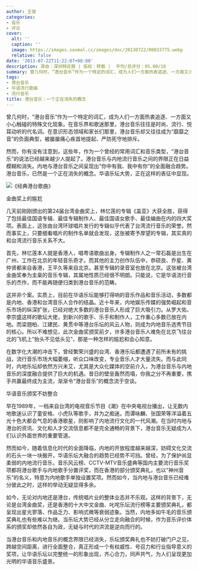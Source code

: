 ```yaml
---
author: 王俊
categories:
- 音乐
- 评论
cover:
  alt: ''
  caption: ''
  image: https://images.soomal.cc/images/doc/20130722/00033775.webp
  relative: false
date: '2013-07-22T11:22:07+08:00'
description: 源自：深圳特区报 | 版权：转载 |  平均/总评分：05.00/10
summary: 曾几何时，“港台音乐”作为一个特定的词汇，成为人们一方面热衷追逐、一方面又小心触碰的特殊文化现象。在音乐界和歌迷那里，港台音乐往往是时尚、流行、悦耳动听的代名词。在意识形态领域和家长们那里，港台音乐却又往往成为“靡靡之音”的负面典型，被屡屡痛心疾首地提起、严防死守地排斥。然而，你有没有注意到……
tags:
- 港台音乐
- 华语流行歌曲
- 流行音乐
title: 港台音乐：一个正在消失的概念
---
```


曾几何时，“港台音乐”作为一个特定的词汇，成为人们一方面热衷追逐、一方面又小心触碰的特殊文化现象。在音乐界和歌迷那里，港台音乐往往是时尚、流行、悦耳动听的代名词。在意识形态领域和家长们那里，港台音乐却又往往成为“靡靡之音”的负面典型，被屡屡痛心疾首地提起、严防死守地排斥。

然而，你有没有注意到，这些年，作为一个曾经的常用词汇和音乐类型，“港台音乐”的说法已经越来越少人提起了。港台音乐与内地流行音乐之间的界限正在日益模糊和消失。内地与港台音乐之间呈现出“你中有我、我中有你”的全面融合趋势。港台音乐，已然是一个正在消失的概念。华语乐坛大势，正在这样的表征中显现。

![《经典港台歌曲》](https://images.soomal.cc/images/doc/20130722/00033774.webp)




金曲奖上的尴尬

几天前刚刚颁出的第24届台湾金曲奖上，林忆莲的专辑《盖亚》大获全胜，获得了包括最佳国语专辑、最佳专辑制作人、最佳国语女歌手、最佳编曲在内的四大奖项。表面上，这张由台湾环球唱片发行的专辑似乎代表了台湾流行音乐的荣誉。然而事实上，只要细看唱片的制作名单就会发现，这张被寄予厚望的专辑，其实真的和台湾流行音乐关系不大。

首先，林忆莲本人就是香港人，唱粤语歌曲出身。专辑制作人之一常石磊是出生在广州、工作在北京的年轻音乐奇才。而其他的主力创作队伍中，恭硕良、乔星、黄仲贤都来自香港，王平久等来自北京。甚至专辑的录音室也放在北京。这张被台湾金曲奖奉为圭臬的音乐专辑，其属地性质已经很不明朗。只能说，它是华语流行音乐的杰作，而不能再随便归类到港台音乐的范畴。

这并非个案。实质上，目前在华语乐坛能够打得响的音乐作品和音乐活动，多数都是内地、香港和台湾音乐人合作的结晶。近十年来，内地娱乐传媒的强势崛起和音乐市场的纵深扩张，已经对绝大多数的港台音乐人形成了巨大吸引力。从罗大佑、李宗盛这样的歌坛大佬，到新兴的歌手、乐手和制作人，工作重心多数已放在内地。而梁翘柏、江建民、黄贯中等港台乐坛的风云人物，则成为内地音乐选秀节目的核心。所以不难想见，此次金曲奖颁奖前夕，许多港台音乐人难免在北京飞往台北的飞机上“抬头不见低头见”，那是一种怎样的尴尬和会心知意。

在数字化大潮的冲击下，曾经繁荣兴盛的台湾、香港乐坛都遭遇了前所未有的挑战，流行音乐市场大幅萎缩，听众口味改变，专业音乐人才大量流失。而与此同时，内地乐坛却依然方兴未艾，尤其是大众化媒体的空前介入，为港台音乐与内地音乐的深度融合提供了巨大的机遇。昔日的壁垒轰然而塌，你我之分不再重要，携手共赢最终成为主流，渐渐令“港台音乐”的概念流于空谈。

华语音乐颁奖不妨整合

早在1989年，一档来自台湾的电视音乐节目《潮》在中央电视台播出，让无数内地歌迷认识了童安格、小虎队等歌手，并为之痴迷。而谭咏麟、张国荣等洋溢着五光十色大都会气息的香港歌星，则影响了内地流行文化的一代风潮。在当时内地与港台的资讯、文化和人才交流信息都不是完全通畅的背景下，港台音乐无疑成为人们认识外面世界的重要管道。

然而如今，随着信息化时代的全面降临，内地的开放程度越来越深，妨碍文化交流的石头一块一块搬开，华语乐坛大融合的趋势已经势不可挡。曾经，为了保护尚显柔弱的内地流行音乐，音乐风云榜、CCTV-MTV音乐盛典等国内主要流行音乐奖项都将港台歌手与内地歌手分置评奖，而在香港的部分颁奖典礼，也以“神州音乐”的名义，特意为内地歌手单独设置奖项。然而如今，当内地与港台音乐已经难分彼此之时，这样的举动无疑显得多余。

如今，无论对内地还是港台，传统唱片业的整体业态并不乐观。这样的背景下，无论是台湾金曲奖，还是香港的十大中文金曲、叱咤乐坛流行榜等主要颁奖典礼，都呈现出星光寥落、作品乏力、影响式微等衰弱迹象。当然，内地多如牛毛的音乐颁奖典礼也有些难以为继。当乐坛大势已经从分立走向融合的时候，作为音乐评价体系的颁奖却依然各自为政，无疑与时代的洪流是逆向而行的。

当港台音乐和内地音乐的概念界限已经消失，乐坛颁奖典礼也不妨打破门户之见，跨越空间距离，进行全面整合，真正形成一个有权威性、号召力和行业指导意义的奖项，让华语乐坛以完整统一的形象出现，齐心合力，同声共气，为人们呈现更加光明的华语音乐盛景。